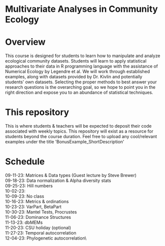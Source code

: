 # Multivariate Analyses in Community Ecology

# Overview
This course is designed for students to learn how to manipulate and analyze ecological community datasets. Students will learn to apply statistical approaches
to their data in R programming language with the assistance of Numerical Ecology by Legendre et al. We will work through established examples, along with
datasets provided by Dr. Kivlin and potentially students' own datasets. Selecting the proper methods to best answer your research questions is the overarching
goal, so we hope to point you in the right direction and expose you to an abundance of statistical techniques. 

# This repository
This is where students & teachers will be expected to deposit their code associated with weekly topics. This repository will exist as a resource for students beyond the course duration.
Feel free to upload any cool/relevant examples under the title 'BonusExample_ShortDescription'

# Schedule
09-11-23: Matrices & Data types (Guest lecture by Steve Brewer)\
09-18-23: Data normalization & Alpha diversity stats\
09-25-23: Hill numbers\
10-02-23: \
10-09-23: No class\
10-16-23: Metrics & ordinations\
10-23-23: VarPart, BetaPart\
10-30-23: Mantel Tests, Procrustes\
11-06-23: Dominance Structures\
11-13-23: dbMEMs\
11-20-23: CSU holiday (optional)\
11-27-23: Temporal autocorrelation\
12-04-23: Phylogenetic autocorrelation\




